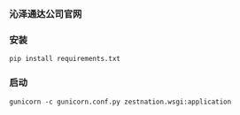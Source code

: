 ### 沁泽通达公司官网

### 安装
`pip install requirements.txt`


### 启动

`gunicorn -c gunicorn.conf.py zestnation.wsgi:application`